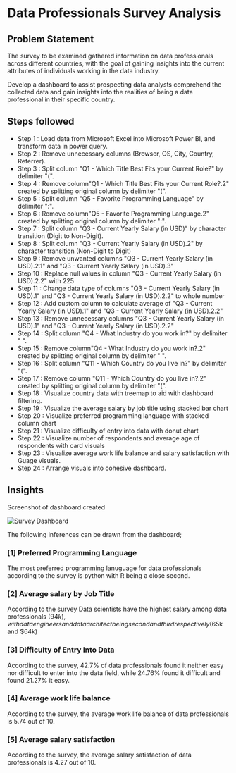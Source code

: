 # Data Professionals Survey Analysis


## Problem Statement

The survey to be examined gathered information on data professionals across different countries, with the goal of gaining insights into the current attributes of individuals working in the data industry.

Develop a dashboard to assist prospecting data analysts comprehend the collected data and gain insights into the realities of being a data professional in their specific country.


## Steps followed 

- Step 1 : Load data from Microsoft Excel into Microsoft Power BI, and transform data in power query.
- Step 2 : Remove unnecessary columns (Browser, OS, City, Country, Referrer).
- Step 3 : Split column "Q1 - Which Title Best Fits your Current Role?" by delimiter "(".
- Step 4 : Remove column"Q1 - Which Title Best Fits your Current Role?.2" created by splitting original column by delimiter "(".
- Step 5 : Split column "Q5 - Favorite Programming Language" by delimiter ":".
- Step 6 : Remove column"Q5 - Favorite Programming Language.2" created by splitting original column by delimiter ":".
- Step 7 : Split column "Q3 - Current Yearly Salary (in USD)" by character transition (Digit to Non-Digit). 
- Step 8 : Split column "Q3 - Current Yearly Salary (in USD).2" by character transition (Non-Digit to Digit)
- Step 9 : Remove unwanted columns "Q3 - Current Yearly Salary (in USD).2.1" and "Q3 - Current Yearly Salary (in USD).3"
- Step 10 : Replace null values in column "Q3 - Current Yearly Salary (in USD).2.2" with 225 
- Step 11 : Change data type of columns "Q3 - Current Yearly Salary (in USD).1" and "Q3 - Current Yearly Salary (in USD).2.2" to whole number
- Step 12 : Add custom column to calculate average of "Q3 - Current Yearly Salary (in USD).1" and "Q3 - Current Yearly Salary (in USD).2.2" 
- Step 13 : Remove unnecessary columns "Q3 - Current Yearly Salary (in USD).1" and "Q3 - Current Yearly Salary (in USD).2.2" 
- Step 14 :  Split column "Q4 - What Industry do you work in?" by delimiter " ".
- Step 15 :  Remove column"Q4 - What Industry do you work in?.2" created by splitting original column by delimiter " ".
- Step 16 :  Split column "Q11 - Which Country do you live in?" by delimiter "(".
- Step 17 :  Remove column "Q11 - Which Country do you live in?.2" created by splitting original column by delimiter "(".
- Step 18 :  Visualize country data with treemap to aid with dashboard filtering.
- Step 19 :  Visualize the average salary by job title using stacked bar chart
- Step 20 :  Visualize preferred programming language with stacked column chart
- Step 21 :  Visualize difficulty of entry into data with donut chart
- Step 22 :  Visualize number of respondents and average age of respondents with card visuals
- Step 23 :  Visualize average work life balance and salary satisfaction with Guage visuals.
- Step 24 :  Arrange visuals into cohesive dashboard.


## Insights

Screenshot of dashboard created

![Survey Dashboard](https://github.com/Jucodez/PowerBI/assets/102746691/c9962014-14d8-4a8b-b2ad-75700c93355d)

The following inferences can be drawn from the dashboard;

### [1] Preferred Programming Language 

   The most preferred programming lanuguage for data professionals according to the survey is python with R being a close second.
           
### [2] Average salary by Job Title

   According to the survey Data scientists have the highest salary among data professionals ($94k), with data engineers and data architect being second and third respectively ($65k and $64k)
 
### [3] Difficulty of Entry Into Data

   According to the survey, 42.7% of data professionals found it neither easy nor difficult to enter into the data field, while 24.76% found it difficult and found 21.27% it easy.

### [4] Average work life balance 

   According to the survey, the average work life balance of data professionals is 5.74 out of 10.

### [5] Average salary satisfaction

   According to the survey, the average salary satisfaction of data professionals is 4.27 out of 10.
